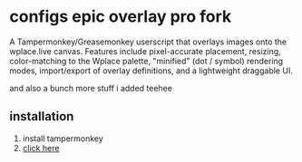 # configs epic overlay pro fork

A Tampermonkey/Greasemonkey userscript that overlays images onto the wplace.live canvas. Features include pixel-accurate placement, resizing, color-matching to the Wplace palette, "minified" (dot / symbol) rendering modes, import/export of overlay definitions, and a lightweight draggable UI.

and also a bunch more stuff i added teehee

## installation

1. install tampermonkey
2. [click here](https://github.com/cgytrus/Wplace-Overlay-Pro/releases/download/development/configs-epic-overlay-pro-fork.user.js)
